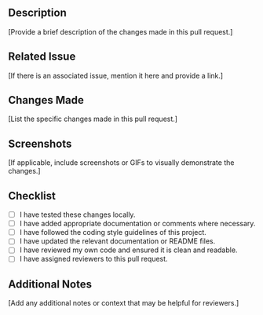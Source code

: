 ## Description

[Provide a brief description of the changes made in this pull request.]

## Related Issue

[If there is an associated issue, mention it here and provide a link.]

## Changes Made

[List the specific changes made in this pull request.]

## Screenshots

[If applicable, include screenshots or GIFs to visually demonstrate the changes.]

## Checklist

-   [ ] I have tested these changes locally.
-   [ ] I have added appropriate documentation or comments where necessary.
-   [ ] I have followed the coding style guidelines of this project.
-   [ ] I have updated the relevant documentation or README files.
-   [ ] I have reviewed my own code and ensured it is clean and readable.
-   [ ] I have assigned reviewers to this pull request.

## Additional Notes

[Add any additional notes or context that may be helpful for reviewers.]
